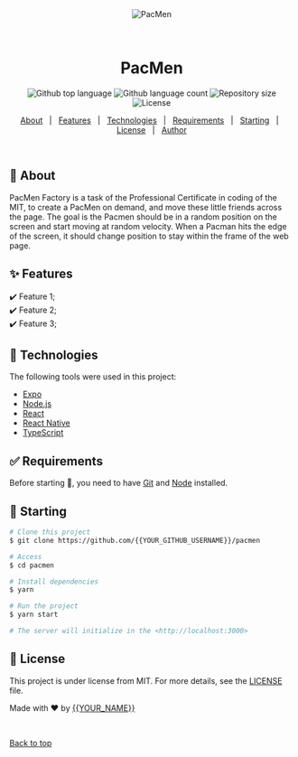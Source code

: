 <div align="center" id="top"> 
  <img src="./.github/app.gif" alt="PacMen" />

  &#xa0;

  <!-- <a href="https://pacmen.netlify.app">Demo</a> -->
</div>

<h1 align="center">PacMen</h1>

<p align="center">
  <img alt="Github top language" src="https://img.shields.io/github/languages/top/{{AngeliqeLuna}}/pacmen?color=56BEB8">

  <img alt="Github language count" src="https://img.shields.io/github/languages/count/{{AngeliqeLuna}}/pacmen?color=56BEB8">

  <img alt="Repository size" src="https://img.shields.io/github/repo-size/{{AngeliqeLuna}}/pacmen?color=56BEB8">

  <img alt="License" src="https://img.shields.io/github/license/{{AngeliqeLuna}}/pacmen?color=56BEB8">

  <!-- <img alt="Github issues" src="https://img.shields.io/github/issues/{{AngeliqeLuna}}/pacmen?color=56BEB8" /> -->

  <!-- <img alt="Github forks" src="https://img.shields.io/github/forks/{{AngeliqeLuna}}/pacmen?color=56BEB8" /> -->

  <!-- <img alt="Github stars" src="https://img.shields.io/github/stars/{{AngeliqeLuna}}/pacmen?color=56BEB8" /> -->
</p>

<!-- Status -->

<!-- <h4 align="center"> 
	🚧  PacMen 🚀 Under construction...  🚧
</h4> 

<hr> -->

<p align="center">
  <a href="#dart-about">About</a> &#xa0; | &#xa0; 
  <a href="#sparkles-features">Features</a> &#xa0; | &#xa0;
  <a href="#rocket-technologies">Technologies</a> &#xa0; | &#xa0;
  <a href="#white_check_mark-requirements">Requirements</a> &#xa0; | &#xa0;
  <a href="#checkered_flag-starting">Starting</a> &#xa0; | &#xa0;
  <a href="#memo-license">License</a> &#xa0; | &#xa0;
  <a href="https://github.com/{{YOUR_GITHUB_USERNAME}}" target="_blank">Author</a>
</p>

<br>

## :dart: About ##

PacMen Factory is a task of the Professional Certificate in coding of the MIT, to create a PacMen on demand, and move these little friends across the page. The goal is the Pacmen should be in a random position on the screen and start moving at random velocity. When a Pacman hits the edge of the screen, it should change position to stay within the frame of the web page.

## :sparkles: Features ##

:heavy_check_mark: Feature 1;\
:heavy_check_mark: Feature 2;\
:heavy_check_mark: Feature 3;

## :rocket: Technologies ##

The following tools were used in this project:

- [Expo](https://expo.io/)
- [Node.js](https://nodejs.org/en/)
- [React](https://pt-br.reactjs.org/)
- [React Native](https://reactnative.dev/)
- [TypeScript](https://www.typescriptlang.org/)

## :white_check_mark: Requirements ##

Before starting :checkered_flag:, you need to have [Git](https://git-scm.com) and [Node](https://nodejs.org/en/) installed.

## :checkered_flag: Starting ##

```bash
# Clone this project
$ git clone https://github.com/{{YOUR_GITHUB_USERNAME}}/pacmen

# Access
$ cd pacmen

# Install dependencies
$ yarn

# Run the project
$ yarn start

# The server will initialize in the <http://localhost:3000>
```

## :memo: License ##

This project is under license from MIT. For more details, see the [LICENSE](LICENSE.md) file.


Made with :heart: by <a href="https://github.com/{{YOUR_GITHUB_USERNAME}}" target="_blank">{{YOUR_NAME}}</a>

&#xa0;

<a href="#top">Back to top</a>
